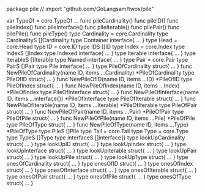 package pile // import "github.com/GoLangsam/twos/pile"

var TypeOf = core.TypeOf ...
func pileCardinality()
func pileID()
func pileIndex()
func pileInterface()
func pileIterable()
func pilePair()
func pilePile()
func pileType()
type Cardinality = core.Cardinality
type CardinalityS []Cardinality
type Container interface{ ... }
type Head = core.Head
type ID = core.ID
type IDS []ID
type Index = core.Index
type IndexS []Index
type Indexed interface{ ... }
type Iterable interface{ ... }
type IterableS []Iterable
type Named interface{ ... }
type Pair = core.Pair
type PairS []Pair
type Pile interface{ ... }
type PileOfCardinality struct{ ... }
    func NewPileOfCardinality(name ID, items ...Cardinality) *PileOfCardinality
type PileOfID struct{ ... }
    func NewPileOfID(name ID, items ...ID) *PileOfID
type PileOfIndex struct{ ... }
    func NewPileOfIndex(name ID, items ...Index) *PileOfIndex
type PileOfInterface struct{ ... }
    func NewPileOfInterface(name ID, items ...interface{}) *PileOfInterface
type PileOfIterable struct{ ... }
    func NewPileOfIterable(name ID, items ...Iterable) *PileOfIterable
type PileOfPair struct{ ... }
    func NewPileOfPair(name ID, items ...Pair) *PileOfPair
type PileOfPile struct{ ... }
    func NewPileOfPile(name ID, items ...Pile) *PileOfPile
type PileOfType struct{ ... }
    func NewPileOfType(name ID, items ...Type) *PileOfType
type PileS []Pile
type Tail = core.Tail
type Type = core.Type
type TypeS []Type
type interfaceS []interface{}
type lookUpCardinality struct{ ... }
type lookUpID struct{ ... }
type lookUpIndex struct{ ... }
type lookUpInterface struct{ ... }
type lookUpIterable struct{ ... }
type lookUpPair struct{ ... }
type lookUpPile struct{ ... }
type lookUpType struct{ ... }
type onesOfCardinality struct{ ... }
type onesOfID struct{ ... }
type onesOfIndex struct{ ... }
type onesOfInterface struct{ ... }
type onesOfIterable struct{ ... }
type onesOfPair struct{ ... }
type onesOfPile struct{ ... }
type onesOfType struct{ ... }
